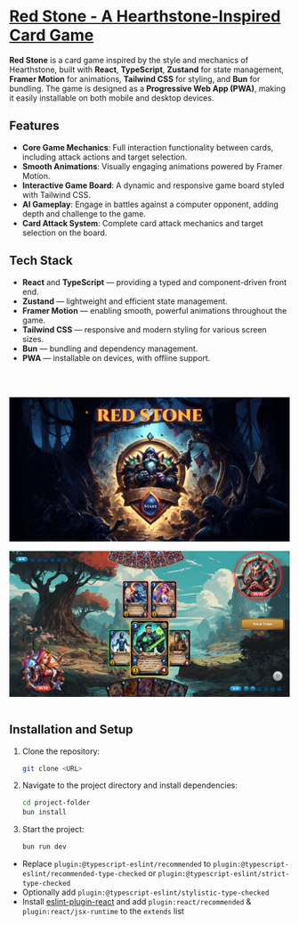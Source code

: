# [Red Stone - A Hearthstone-Inspired Card Game](https://red-stone-game.vercel.app)

**Red Stone** is a card game inspired by the style and mechanics of Hearthstone, built with **React**, **TypeScript**, **Zustand** for state management, **Framer Motion** for animations, **Tailwind CSS** for styling, and **Bun** for bundling. The game is designed as a **Progressive Web App (PWA)**, making it easily installable on both mobile and desktop devices.

## Features
- **Core Game Mechanics**: Full interaction functionality between cards, including attack actions and target selection.
- **Smooth Animations**: Visually engaging animations powered by Framer Motion.
- **Interactive Game Board**: A dynamic and responsive game board styled with Tailwind CSS.
- **AI Gameplay**: Engage in battles against a computer opponent, adding depth and challenge to the game.
- **Card Attack System**: Complete card attack mechanics and target selection on the board.

## Tech Stack
- **React** and **TypeScript** — providing a typed and component-driven front end.
- **Zustand** — lightweight and efficient state management.
- **Framer Motion** — enabling smooth, powerful animations throughout the game.
- **Tailwind CSS** — responsive and modern styling for various screen sizes.
- **Bun** — bundling and dependency management.
- **PWA** — installable on devices, with offline support.


<br><br/>

<img align="center" src="Print1.jpg"/>
<br><br/>
<img align="center" src="Print2.jpg"/>
<br><br/>

## Installation and Setup
1. Clone the repository:
    ```bash
    git clone <URL>
    ```
2. Navigate to the project directory and install dependencies:
    ```bash
    cd project-folder
    bun install
    ```
3. Start the project:
    ```bash
    bun run dev
    ```

- Replace `plugin:@typescript-eslint/recommended` to `plugin:@typescript-eslint/recommended-type-checked` or `plugin:@typescript-eslint/strict-type-checked`
- Optionally add `plugin:@typescript-eslint/stylistic-type-checked`
- Install [eslint-plugin-react](https://github.com/jsx-eslint/eslint-plugin-react) and add `plugin:react/recommended` & `plugin:react/jsx-runtime` to the `extends` list
